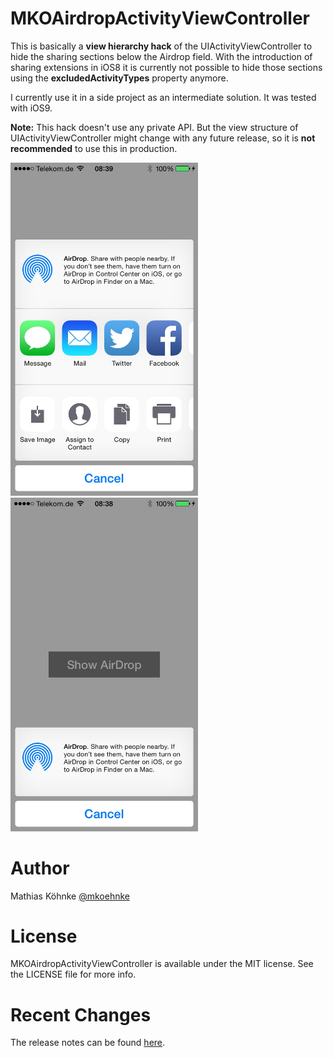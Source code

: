 # MKOAirdropActivityViewController
This is basically a **view hierarchy hack** of the UIActivityViewController to hide the sharing sections below the Airdrop field. With the introduction of sharing extensions in iOS8 it is currently not possible to hide those sections using the **excludedActivityTypes** property anymore.

I currently use it in a side project as an intermediate solution. It was tested with iOS9. 

**Note:** This hack doesn't use any private API. But the view structure of UIActivityViewController might change with any future release, so it is **not recommended** to use this in production.

<div>
<img width=300 src="https://raw.githubusercontent.com/mkoehnke/MKOAirdropActivityViewController/master/Resources/Image-0.jpg?token=ABXNjVNuPSVGXStcN6FRPRJrMHXofWuzks5Vjk7swA%3D%3D">
<img width=300 src="https://raw.githubusercontent.com/mkoehnke/MKOAirdropActivityViewController/master/Resources/Image-1.jpg?token=ABXNjSp-2-xn5OjT5wcbVNYL6aGAvtFNks5Vjl7uwA%3D%3D">
</div>

# Author
Mathias Köhnke [@mkoehnke](http://twitter.com/mkoehnke)

# License
MKOAirdropActivityViewController is available under the MIT license. See the LICENSE file for more info.

# Recent Changes
The release notes can be found [here](https://github.com/mkoehnke/MKOAirdropActivityViewController/releases).